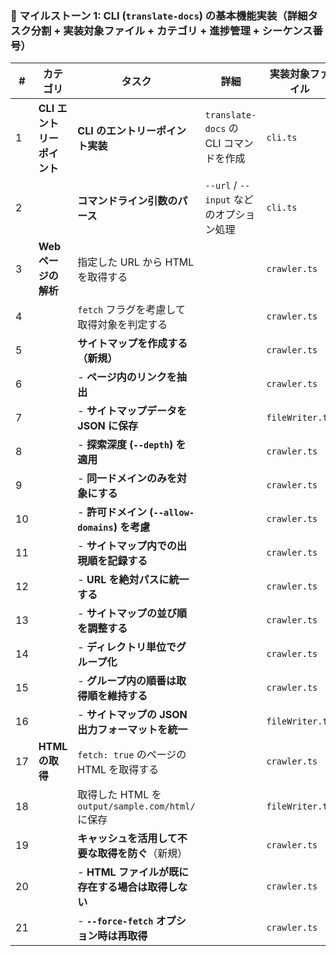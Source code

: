 ### **📌 マイルストーン 1: CLI (`translate-docs`) の基本機能実装（詳細タスク分割 + 実装対象ファイル + カテゴリ + 進捗管理 + シーケンス番号）**

| **#** | **カテゴリ**          | **タスク** | **詳細** | **実装対象ファイル** | **進捗** |
|----|------------------|------------------------------------------|---------------------------|----------------|------|
| 1  | **CLI エントリーポイント** | **CLI のエントリーポイント実装** | `translate-docs` の CLI コマンドを作成 | `cli.ts` | ✅ |
| 2  |                   | **コマンドライン引数のパース** | `--url` / `--input` などのオプション処理 | `cli.ts` |  |
| 3  | **Webページの解析**  | 指定した URL から HTML を取得する | | `crawler.ts` |  |
| 4  |                   | `fetch` フラグを考慮して取得対象を判定する | | `crawler.ts` |  |
| 5  |                   | **サイトマップを作成する（新規）** | | `crawler.ts` |  |
| 6  |                   | - **ページ内のリンクを抽出** | | `crawler.ts` |  |
| 7  |                   | - **サイトマップデータを JSON に保存** | | `fileWriter.ts` |  |
| 8  |                   | - **探索深度 (`--depth`) を適用** | | `crawler.ts` |  |
| 9  |                   | - **同一ドメインのみを対象にする** | | `crawler.ts` |  |
| 10 |                   | - **許可ドメイン (`--allow-domains`) を考慮** | | `crawler.ts` |  |
| 11 |                   | - **サイトマップ内での出現順を記録する** | | `crawler.ts` |  |
| 12 |                   | - **URL を絶対パスに統一する** | | `crawler.ts` |  |
| 13 |                   | - **サイトマップの並び順を調整する** | | `crawler.ts` |  |
| 14 |                   | - **ディレクトリ単位でグループ化** | | `crawler.ts` |  |
| 15 |                   | - **グループ内の順番は取得順を維持する** | | `crawler.ts` |  |
| 16 |                   | - **サイトマップの JSON 出力フォーマットを統一** | | `fileWriter.ts` |  |
| 17 | **HTML の取得**    | `fetch: true` のページの HTML を取得する | | `crawler.ts` |  |
| 18 |                   | 取得した HTML を `output/sample.com/html/` に保存 | | `fileWriter.ts` |  |
| 19 |                   | **キャッシュを活用して不要な取得を防ぐ**（新規） | | `crawler.ts` |  |
| 20 |                   | - **HTML ファイルが既に存在する場合は取得しない** | | `crawler.ts` |  |
| 21 |                   | - **`--force-fetch` オプション時は再取得** | | `crawler.ts` |  |
